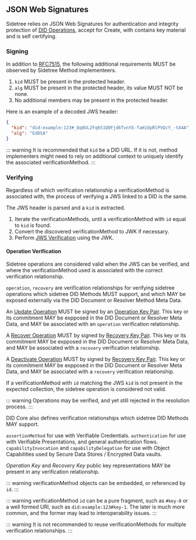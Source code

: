 ## JSON Web Signatures

Sidetree relies on JSON Web Signatures for authentication and integrity protection of [DID Operations](https://identity.foundation/sidetree/spec/#did-operations), accept for Create, with contains key material and is self certifying.

### Signing

In addition to [RFC7515](https://tools.ietf.org/html/rfc7515), the following additional requirements MUST be observed by Sidetree Method implementeers.

1. `kid` MUST be present in the protected header.
2. `alg` MUST be present in the protected header, its value MUST NOT be none.
3. No additional members may be present in the protected header.

Here is an example of a decoded JWS header:

```json
{
  "kid": "did:example:123#_Qq0UL2Fq651Q0Fjd6TvnYE-faHiOpRlPVQcY_-tA4A",
  "alg": "EdDSA"
}
```

::: warning
  It is recommended that `kid` be a DID URL. If it is not, method implementers might need to rely on additional context to uniquely identify the associated verificationMethod. 
:::

### Verifying

Regardless of which verification relationship a verificationMethod is associated with, the process of verifying a JWS linked to a DID is the same.

The JWS header is parsed and a `kid` is extracted.

1. Iterate the verificationMethods, until a verificationMethod with `id` equal to `kid` is found.
2. Convert the discovered verificationMethod to JWK if necessary.
3. Perform [JWS Verification](https://tools.ietf.org/html/rfc7515#section-5.2) using the JWK.

#### Operation Verification

Sidetree operations are considered valid when the JWS can be verified, and where the verificationMethod used is associated with the correct verification relationship.

`operation`, `recovery` are verification relationships for verifying sidetree operations which sidetree DID Methods MUST support, and which MAY be exposed externally via the DID Document or Resolver Method Meta Data.

An [Update Operation](https://identity.foundation/sidetree/spec/#update) MUST be signed by an [Operation Key Pair](#operation-key-pair). This key or its commitment MAY be expposed in the DID Document or Resolver Meta Data, and MAY be associated with an `operation` verification relationship. 

A [Recover Operation](https://identity.foundation/sidetree/spec/#recover) MUST by signed by [Recovery Key Pair](#recovery-key-pair). This key or its commitment MAY be expposed in the DID Document or Resolver Meta Data, and MAY be associated with a `recovery` verification relationship. 

A [Deactivate Operation](https://identity.foundation/sidetree/spec/#deactivate) MUST by signed by [Recovery Key Pair](#recovery-key-pair). This key or its commitment MAY be expposed in the DID Document or Resolver Meta Data, and MAY be associated with a `recovery` verification relationship. 

If a verificationMethod with `id` matching the JWS `kid` is not present in the expected collection, the sidetree operation is considered not valid.

::: warning
  Operations may be verified, and yet still rejected in the resolution process.
:::

DID Core also defines verification relationships which sidetree DID Methods MAY support.

`assertionMethod` for use with Verifiable Credentials.
`authentication` for use with Verifiable Presentations, and general authentication flows.
`capabilityInvocation` and `capabilityDelegation` for use with Object Capabilities used by Secure Data Stores / Encrypted Data vaults. 

_Operation Key_ and _Recovery Key_ public key representations MAY be present in any verification relationship.

::: warning
  verificationMethod objects can be embedded, or referenced by `id`.
:::

::: warning
  verificationMethod `id` can be a pure fragment, such as `#key-0` or a well formed URI, such as `did:example:123#key-1`. The later is much more common, and the former may lead to interoperability issues.
:::

::: warning
  It is not recommended to reuse verificationMethods for multiple verification relationships.
:::
